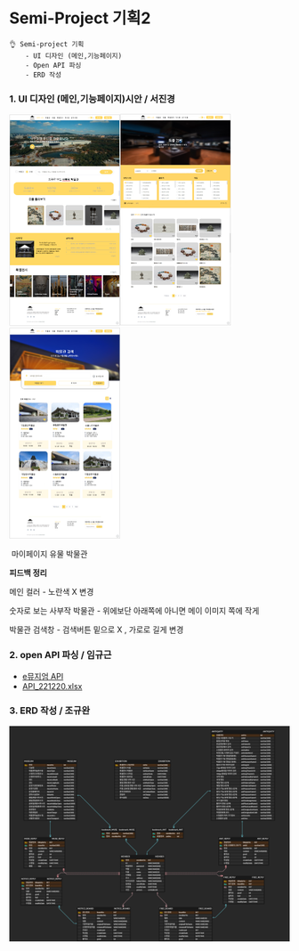 <h1>Semi-Project 기획2</h1>

~~~
👌 Semi-project 기획
	- UI 디자인 (메인,기능페이지)
	- Open API 파싱
	- ERD 작성
~~~



### 1. UI 디자인 (메인,기능페이지)시안 / 서진경

<img src="img/메인.PNG" alt="메인" style="zoom: 50%;" /><img src="img/유물 기능.PNG" alt="유물 기능" style="zoom: 50%;" /><img src="img/박물관기능.PNG" alt="박물관기능" style="zoom: 50%;" />

​				마이페이지 								 유물										박물관

**피드백 정리**

메인 컬러 - 노란색 X 변경

숫자로 보는 사부작 박물관 - 위에보단 아래쪽에 아니면 메이 이미지 쪽에 작게

박물관 검색창 - 검색버튼 밑으로 X , 가로로 길게 변경



### 2. open API 파싱  / 임규근

- [e뮤지엄 API](https://www.emuseum.go.kr/openApi)  
- [API_221220.xlsx](..\project\API_221220.xlsx) 

### 3. ERD 작성 / 조규완

![sabuzak_erd](img/sabuzak_erd.png)
